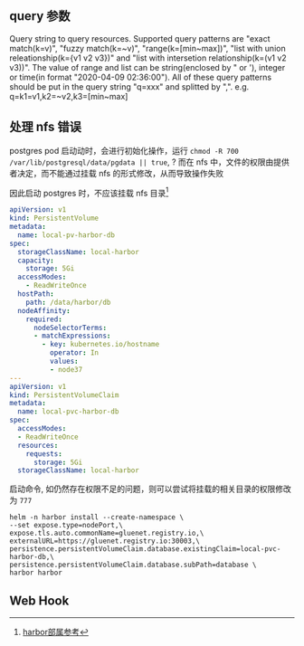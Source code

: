 ## query 参数

 Query string to query resources. Supported query patterns are "exact match(k=v)", "fuzzy match(k=~v)", "range(k=[min~max])", "list with union releationship(k={v1 v2 v3})" and "list with intersetion relationship(k=(v1 v2 v3))". The value of range and list can be string(enclosed by " or '), integer or time(in format "2020-04-09 02:36:00"). All of these query patterns should be put in the query string "q=xxx" and splitted by ",". e.g. q=k1=v1,k2=~v2,k3=[min~max]

## 处理 nfs 错误

postgres pod 启动动时，会进行初始化操作，运行 `chmod -R 700 /var/lib/postgresql/data/pgdata || true`, ? 而在 nfs 中，文件的权限由提供者决定，而不能通过挂载 nfs 的形式修改，从而导致操作失败

因此启动 postgres 时，不应该挂载 nfs 目录[^1]
```yaml
apiVersion: v1
kind: PersistentVolume
metadata:
  name: local-pv-harbor-db
spec:
  storageClassName: local-harbor
  capacity:
    storage: 5Gi
  accessModes:
    - ReadWriteOnce
  hostPath:
    path: /data/harbor/db
  nodeAffinity:
    required:
      nodeSelectorTerms:
      - matchExpressions:
        - key: kubernetes.io/hostname
          operator: In
          values:
          - node37
---
apiVersion: v1
kind: PersistentVolumeClaim
metadata:
  name: local-pvc-harbor-db
spec:
  accessModes:
  - ReadWriteOnce
  resources:
    requests:
      storage: 5Gi 
  storageClassName: local-harbor
```

启动命令, 如仍然存在权限不足的问题，则可以尝试将挂载的相关目录的权限修改为 `777`

```shell
helm -n harbor install --create-namespace \
--set expose.type=nodePort,\
expose.tls.auto.commonName=gluenet.registry.io,\
externalURL=https://gluenet.registry.io:30003,\
persistence.persistentVolumeClaim.database.existingClaim=local-pvc-harbor-db,\
persistence.persistentVolumeClaim.database.subPath=database \
harbor harbor
```

## Web Hook

[^1]: [harbor部属参考](https://ithelp.ithome.com.tw/m/articles/10304306)